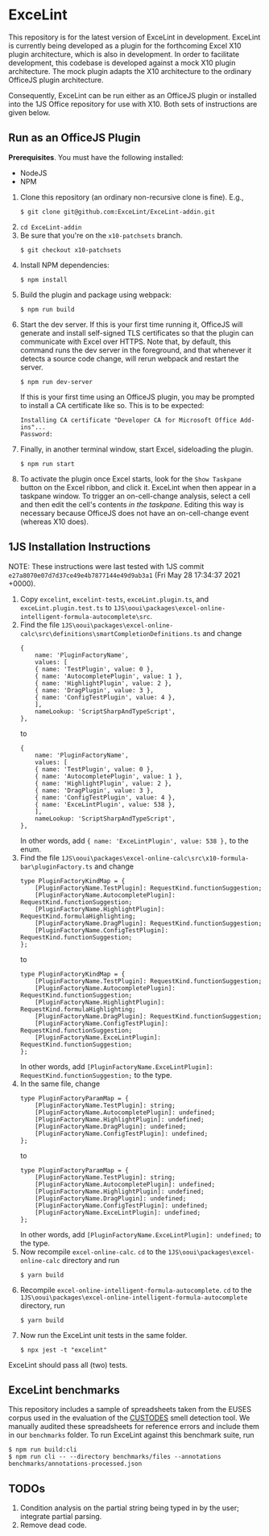 # ExceLint

This repository is for the latest version of ExceLint in development. ExceLint is currently being developed as a plugin for the forthcoming Excel X10 plugin architecture, which is also in development. In order to facilitate development, this codebase is developed against a mock X10 plugin architecture. The mock plugin adapts the X10 architecture to the ordinary OfficeJS plugin architecture.

Consequently, ExceLint can be run either as an OfficeJS plugin or installed into the 1JS Office repository for use with X10. Both sets of instructions are given below.

## Run as an OfficeJS Plugin

**Prerequisites**. You must have the following installed:

- NodeJS
- NPM

1. Clone this repository (an ordinary non-recursive clone is fine). E.g.,
   ```
   $ git clone git@github.com:ExceLint/ExceLint-addin.git
   ```
1. `cd ExceLint-addin`
1. Be sure that you're on the `x10-patchsets` branch.
   ```
   $ git checkout x10-patchsets
   ```
1. Install NPM dependencies:
   ```
   $ npm install
   ```
1. Build the plugin and package using webpack:
   ```
   $ npm run build
   ```
1. Start the dev server. If this is your first time running it, OfficeJS will generate and install self-signed TLS certificates so that the plugin can communicate with Excel over HTTPS. Note that, by default, this command runs the dev server in the foreground, and that whenever it detects a source code change, will rerun webpack and restart the server.
   ```
   $ npm run dev-server
   ```
   If this is your first time using an OfficeJS plugin, you may be prompted to install a CA certificate like so.  This is to be expected:
   ```
   Installing CA certificate "Developer CA for Microsoft Office Add-ins"...
   Password:
   ```
1. Finally, in another terminal window, start Excel, sideloading the plugin.
   ```
   $ npm run start
   ```
1. To activate the plugin once Excel starts, look for the `Show Taskpane` button on the Excel ribbon, and click it.  ExceLint when then appear in a taskpane window.  To trigger an on-cell-change analysis, select a cell and then edit the cell's contents _in the taskpane_.  Editing this way is necessary because OfficeJS does not have an on-cell-change event (whereas X10 does).

## 1JS Installation Instructions

NOTE: These instructions were last tested with 1JS commit `e27a8070e07d7d37ce49e4b7877144e49d9ab3a1` (Fri May 28 17:34:37 2021 +0000).

1. Copy `excelint`, `excelint-tests`, `exceLint.plugin.ts`, and `exceLint.plugin.test.ts` to `1JS\ooui\packages\excel-online-intelligent-formula-autocomplete\src`.
2. Find the file `1JS\ooui\packages\excel-online-calc\src\definitions\smartCompletionDefinitions.ts` and change
   ```
   {
       name: 'PluginFactoryName',
       values: [
       { name: 'TestPlugin', value: 0 },
       { name: 'AutocompletePlugin', value: 1 },
       { name: 'HighlightPlugin', value: 2 },
       { name: 'DragPlugin', value: 3 },
       { name: 'ConfigTestPlugin', value: 4 },
       ],
       nameLookup: 'ScriptSharpAndTypeScript',
   },
   ```
   to
   ```
   {
       name: 'PluginFactoryName',
       values: [
       { name: 'TestPlugin', value: 0 },
       { name: 'AutocompletePlugin', value: 1 },
       { name: 'HighlightPlugin', value: 2 },
       { name: 'DragPlugin', value: 3 },
       { name: 'ConfigTestPlugin', value: 4 },
       { name: 'ExceLintPlugin', value: 538 },
       ],
       nameLookup: 'ScriptSharpAndTypeScript',
   },
   ```
   In other words, add `{ name: 'ExceLintPlugin', value: 538 },` to the enum.
3. Find the file `1JS\ooui\packages\excel-online-calc\src\x10-formula-bar\pluginFactory.ts` and change
   ```
   type PluginFactoryKindMap = {
       [PluginFactoryName.TestPlugin]: RequestKind.functionSuggestion;
       [PluginFactoryName.AutocompletePlugin]: RequestKind.functionSuggestion;
       [PluginFactoryName.HighlightPlugin]: RequestKind.formulaHighlighting;
       [PluginFactoryName.DragPlugin]: RequestKind.functionSuggestion;
       [PluginFactoryName.ConfigTestPlugin]: RequestKind.functionSuggestion;
   };
   ```
   to
   ```
   type PluginFactoryKindMap = {
       [PluginFactoryName.TestPlugin]: RequestKind.functionSuggestion;
       [PluginFactoryName.AutocompletePlugin]: RequestKind.functionSuggestion;
       [PluginFactoryName.HighlightPlugin]: RequestKind.formulaHighlighting;
       [PluginFactoryName.DragPlugin]: RequestKind.functionSuggestion;
       [PluginFactoryName.ConfigTestPlugin]: RequestKind.functionSuggestion;
       [PluginFactoryName.ExceLintPlugin]: RequestKind.functionSuggestion;
   };
   ```
   In other words, add `[PluginFactoryName.ExceLintPlugin]: RequestKind.functionSuggestion;` to the type.
4. In the same file, change
   ```
   type PluginFactoryParamMap = {
       [PluginFactoryName.TestPlugin]: string;
       [PluginFactoryName.AutocompletePlugin]: undefined;
       [PluginFactoryName.HighlightPlugin]: undefined;
       [PluginFactoryName.DragPlugin]: undefined;
       [PluginFactoryName.ConfigTestPlugin]: undefined;
   };
   ```
   to
   ```
   type PluginFactoryParamMap = {
       [PluginFactoryName.TestPlugin]: string;
       [PluginFactoryName.AutocompletePlugin]: undefined;
       [PluginFactoryName.HighlightPlugin]: undefined;
       [PluginFactoryName.DragPlugin]: undefined;
       [PluginFactoryName.ConfigTestPlugin]: undefined;
       [PluginFactoryName.ExceLintPlugin]: undefined;
   };
   ```
   In other words, add `[PluginFactoryName.ExceLintPlugin]: undefined;` to the type.
5. Now recompile `excel-online-calc`. `cd` to the `1JS\ooui\packages\excel-online-calc` directory and run
   ```
   $ yarn build
   ```
6. Recompile `excel-online-intelligent-formula-autocomplete`. `cd` to the `1JS\ooui\packages\excel-online-intelligent-formula-autocomplete` directory, run
   ```
   $ yarn build
   ```
7. Now run the ExceLint unit tests in the same folder.
   ```
   $ npx jest -t "excelint"
   ```

ExceLint should pass all (two) tests.

## ExceLint benchmarks

This repository includes a sample of spreadsheets taken from the EUSES corpus used in the evaluation of the [CUSTODES](https://ieeexplore.ieee.org/document/7886926) smell detection tool. We manually audited these spreadsheets for reference errors and include them in our `benchmarks` folder. To run ExceLint against this benchmark suite, run

```
$ npm run build:cli
$ npm run cli -- --directory benchmarks/files --annotations benchmarks/annotations-processed.json
```

## TODOs

1. Condition analysis on the partial string being typed in by the user; integrate partial parsing.
1. Remove dead code.
